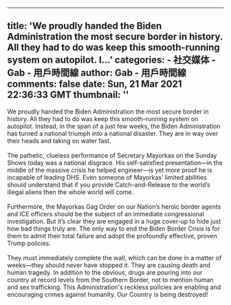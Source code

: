 
---
title: 'We proudly handed the Biden Administration the most secure border in history.  All they had to do was keep this smooth-running system on autopilot.  I...'
categories: 
    - 社交媒体
    - Gab - 用戶時間線
author: Gab - 用戶時間線
comments: false
date: Sun, 21 Mar 2021 22:36:33 GMT
thumbnail: ''
---

<div>   
We proudly handed the Biden Administration the most secure border in history.  All they had to do was keep this smooth-running system on autopilot.  Instead, in the span of a just few weeks, the Biden Administration has turned a national triumph into a national disaster. They are in way over their heads and taking on water fast.<br> <br>The pathetic, clueless performance of Secretary Mayorkas on the Sunday Shows today was a national disgrace.  His self-satisfied presentation—in the middle of the massive crisis he helped engineer—is yet more proof he is incapable of leading DHS.  Even someone of Mayorkas’ limited abilities should understand that if you provide Catch-and-Release to the world’s illegal aliens then the whole world will come.<br> <br>Furthermore, the Mayorkas Gag Order on our Nation’s heroic border agents and ICE officers should be the subject of an immediate congressional investigation.  But it’s clear they are engaged in a huge cover-up to hide just how bad things truly are.  The only way to end the Biden Border Crisis is for them to admit their total failure and adopt the profoundly effective, proven Trump policies.<br> <br>They must immediately complete the wall, which can be done in a matter of weeks—they should never have stopped it.  They are causing death and human tragedy.  In addition to the obvious, drugs are pouring into our country at record levels from the Southern Border, not to mention human and sex trafficking.  This Administration's reckless policies are enabling and encouraging crimes against humanity.  Our Country is being destroyed!  
</div>
            